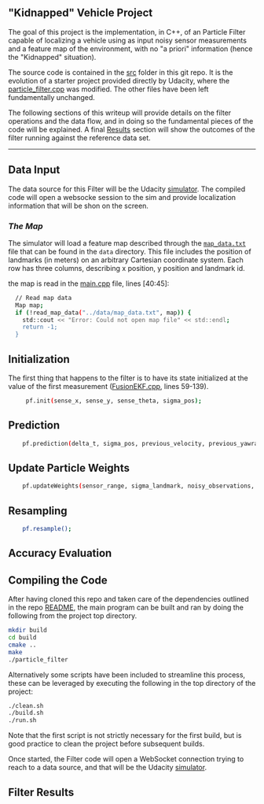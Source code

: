 ## "Kidnapped" Vehicle Project


The goal of this project is the implementation, in C++, of an Particle Filter capable of localizing a vehicle using as input noisy sensor measurements and a feature map of the environment, with no "a priori" information (hence the "Kidnapped" situation).  

The source code is contained in the [src](./src) folder in this git repo. It is the evolution of a starter project provided directly by Udacity, where the [particle_filter.cpp](./src/particle_filter.cpp) was modified. The other files have been left fundamentally unchanged.

The following sections of this writeup will provide details on the filter operations and the data flow, and in doing so the fundamental pieces of the code will be explained. A final [Results](Kidnapped_Vehicle_writeup.md#filter-results) section will show the outcomes of the filter running against the reference data set. 


---
## Data Input

The data source for this Filter will be the Udacity [simulator](https://github.com/udacity/self-driving-car-sim/releases). The compiled code will open a websocke session to the sim and provide localization information that will be shon on the screen.

### _The Map_

The simulator will load a feature map described through the [`map_data.txt`](./data/map_data.txt) file that can be found in the `data` directory. This file includes the position of landmarks (in meters) on an arbitrary Cartesian coordinate system. Each row has three columns, describing x position, y position and landmark id.

the map is read in the [main.cpp](./src/main.cpp) file, lines [40:45]:

```sh
  // Read map data
  Map map;
  if (!read_map_data("../data/map_data.txt", map)) {
    std::cout << "Error: Could not open map file" << std::endl;
    return -1;
  }
```

## Initialization

The first thing that happens to the filter is to have its state initialized at the value of the first measurement ([FusionEKF.cpp](./src/FusionEKF.cpp), lines 59-139).

```sh
     pf.init(sense_x, sense_y, sense_theta, sigma_pos);
```

## Prediction

```sh
    pf.prediction(delta_t, sigma_pos, previous_velocity, previous_yawrate);
```

## Update Particle Weights

```sh
    pf.updateWeights(sensor_range, sigma_landmark, noisy_observations, map);
```

## Resampling

```sh
    pf.resample();
```

## Accuracy Evaluation



## Compiling the Code

After having cloned this repo and taken care of the dependencies outlined in the repo [README](./README.md), the main program can be built and ran by doing the following from the project top directory.

```sh
mkdir build
cd build
cmake ..
make
./particle_filter
```

Alternatively some scripts have been included to streamline this process, these can be leveraged by executing the following in the top directory of the project:

```sh
./clean.sh
./build.sh
./run.sh
```

Note that the first script is not strictly necessary for the first build, but is good practice to clean the project before subsequent builds.

Once started, the Filter code will open a WebSocket connection trying to reach to a data source, and that will be the Udacity [simulator](https://github.com/udacity/self-driving-car-sim/releases).

## Filter Results

